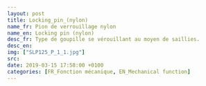 ```yaml
---
layout: post
title: Locking_pin_(nylon)
name_fr: Pion de verrouillage nylon
name_en: Locking pin (nylon)
desc_fr: Type de goupille se vérouillant au moyen de saillies.
desc_en: 
img: ["SLP125_P_1_1.jpg"]
src: 
date: 2019-03-15 17:58:00 +0100
categories: [FR_Fonction mécanique, EN_Mechanical function]
---
```

